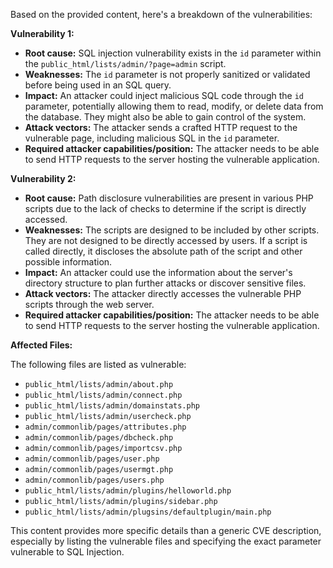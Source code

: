 Based on the provided content, here's a breakdown of the vulnerabilities:

**Vulnerability 1:**

*   **Root cause:** SQL injection vulnerability exists in the `id` parameter within the `public_html/lists/admin/?page=admin` script.
*   **Weaknesses:** The `id` parameter is not properly sanitized or validated before being used in an SQL query.
*   **Impact:** An attacker could inject malicious SQL code through the `id` parameter, potentially allowing them to read, modify, or delete data from the database. They might also be able to gain control of the system.
*   **Attack vectors:** The attacker sends a crafted HTTP request to the vulnerable page, including malicious SQL in the `id` parameter.
*   **Required attacker capabilities/position:** The attacker needs to be able to send HTTP requests to the server hosting the vulnerable application.

**Vulnerability 2:**

*   **Root cause:** Path disclosure vulnerabilities are present in various PHP scripts due to the lack of checks to determine if the script is directly accessed.
*   **Weaknesses:** The scripts are designed to be included by other scripts. They are not designed to be directly accessed by users. If a script is called directly, it discloses the absolute path of the script and other possible information.
*   **Impact:** An attacker could use the information about the server's directory structure to plan further attacks or discover sensitive files.
*   **Attack vectors:** The attacker directly accesses the vulnerable PHP scripts through the web server.
*   **Required attacker capabilities/position:** The attacker needs to be able to send HTTP requests to the server hosting the vulnerable application.

**Affected Files:**

The following files are listed as vulnerable:

*   `public_html/lists/admin/about.php`
*   `public_html/lists/admin/connect.php`
*   `public_html/lists/admin/domainstats.php`
*   `public_html/lists/admin/usercheck.php`
*   `admin/commonlib/pages/attributes.php`
*   `admin/commonlib/pages/dbcheck.php`
*   `admin/commonlib/pages/importcsv.php`
*   `admin/commonlib/pages/user.php`
*   `admin/commonlib/pages/usermgt.php`
*   `admin/commonlib/pages/users.php`
*   `public_html/lists/admin/plugins/helloworld.php`
*   `public_html/lists/admin/plugins/sidebar.php`
*   `public_html/lists/admin/plugsins/defaultplugin/main.php`

This content provides more specific details than a generic CVE description, especially by listing the vulnerable files and specifying the exact parameter vulnerable to SQL Injection.